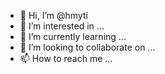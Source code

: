 - 👋 Hi, I’m @hmyti
- 👀 I’m interested in ...
- 🌱 I’m currently learning ...
- 💞️ I’m looking to collaborate on ...
- 📫 How to reach me ...

<!---
hmyti/hmyti is a ✨ special ✨ repository because its `README.md` (this file) appears on your GitHub profile.
You can click the Preview link to take a look at your changes.
--->
